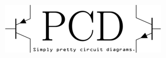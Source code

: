 <div style="height:100px;line-height:100px;">
    <p align="center">
        <img  style="vertical-align:middle;" src="website/assets/logo.svg">
    </p>
</div>

